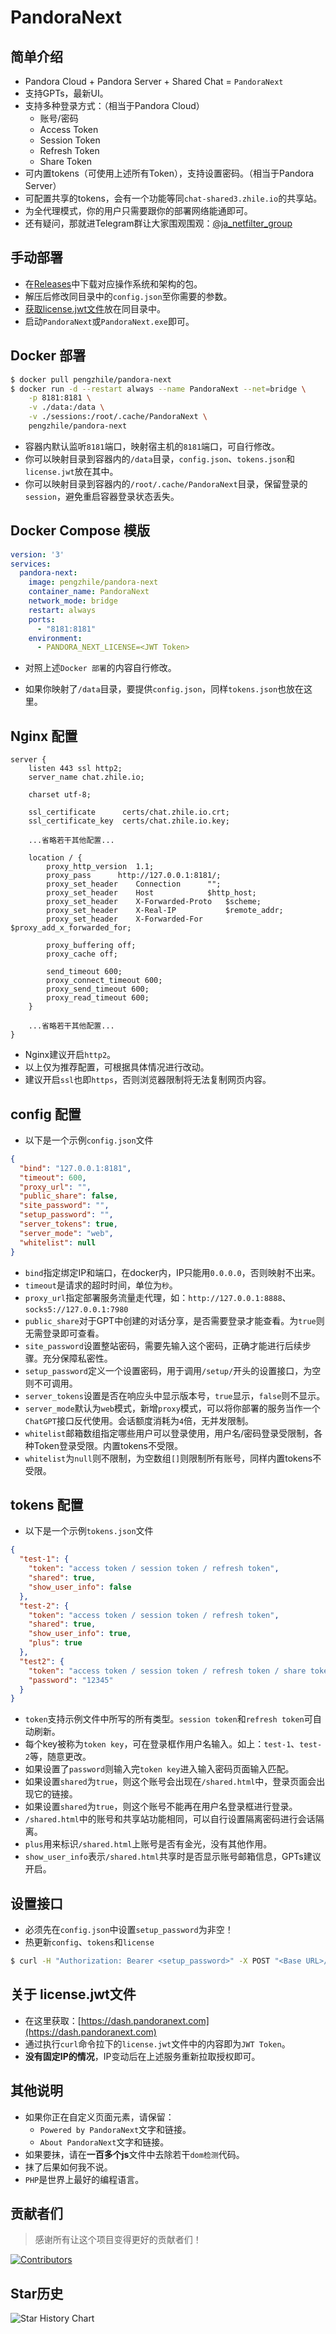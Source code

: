 # PandoraNext

## 简单介绍

* Pandora Cloud + Pandora Server + Shared Chat = `PandoraNext`
* 支持GPTs，最新UI。
* 支持多种登录方式：（相当于Pandora Cloud）
  * 账号/密码
  * Access Token
  * Session Token
  * Refresh Token
  * Share Token
* 可内置tokens（可使用上述所有Token），支持设置密码。（相当于Pandora Server）
* 可配置共享的tokens，会有一个功能等同`chat-shared3.zhile.io`的共享站。
* 为全代理模式，你的用户只需要跟你的部署网络能通即可。
* 还有疑问，那就进Telegram群让大家围观围观：[@ja_netfilter_group](https://t.me/ja_netfilter_group)

## 手动部署

* 在[Releases](https://github.com/pandora-next/deploy/releases)中下载对应操作系统和架构的包。
* 解压后修改同目录中的`config.json`至你需要的参数。
* [获取license.jwt文件](#%E5%85%B3%E4%BA%8E-licensejwt%E6%96%87%E4%BB%B6)放在同目录中。
* 启动`PandoraNext`或`PandoraNext.exe`即可。

## Docker 部署

```bash
$ docker pull pengzhile/pandora-next
$ docker run -d --restart always --name PandoraNext --net=bridge \
    -p 8181:8181 \
    -v ./data:/data \
    -v ./sessions:/root/.cache/PandoraNext \
    pengzhile/pandora-next
```

* 容器内默认监听`8181`端口，映射宿主机的`8181`端口，可自行修改。
* 你可以映射目录到容器内的`/data`目录，`config.json`、`tokens.json`和`license.jwt`放在其中。
* 你可以映射目录到容器内的`/root/.cache/PandoraNext`目录，保留登录的`session`，避免重启容器登录状态丢失。

## Docker Compose 模版

```yaml
version: '3'
services:
  pandora-next:
    image: pengzhile/pandora-next
    container_name: PandoraNext
    network_mode: bridge
    restart: always
    ports:
      - "8181:8181"
    environment:
      - PANDORA_NEXT_LICENSE=<JWT Token>
```

* 对照上述`Docker 部署`的内容自行修改。

* 如果你映射了`/data`目录，要提供`config.json`，同样`tokens.json`也放在这里。

## Nginx 配置

```
server {
	listen 443 ssl http2;
	server_name chat.zhile.io;
	
	charset utf-8;
	
	ssl_certificate      certs/chat.zhile.io.crt;
	ssl_certificate_key  certs/chat.zhile.io.key;

	...省略若干其他配置...
	
	location / {
		proxy_http_version 	1.1;
		proxy_pass 		http://127.0.0.1:8181/;
		proxy_set_header	Connection		"";
		proxy_set_header   	Host			$http_host;
		proxy_set_header 	X-Forwarded-Proto 	$scheme;
		proxy_set_header   	X-Real-IP          	$remote_addr;
		proxy_set_header   	X-Forwarded-For    	$proxy_add_x_forwarded_for;
		
		proxy_buffering off;
		proxy_cache off;
		
		send_timeout 600;
		proxy_connect_timeout 600;
		proxy_send_timeout 600;
		proxy_read_timeout 600;
	}

	...省略若干其他配置...
}
```

* Nginx建议开启`http2`。
* 以上仅为推荐配置，可根据具体情况进行改动。
* 建议开启`ssl`也即`https`，否则浏览器限制将无法复制网页内容。

## config 配置

* 以下是一个示例`config.json`文件

```json
{
  "bind": "127.0.0.1:8181",
  "timeout": 600,
  "proxy_url": "",
  "public_share": false,
  "site_password": "",
  "setup_password": "",
  "server_tokens": true,
  "server_mode": "web",
  "whitelist": null
}
```

* `bind`指定绑定IP和端口，在docker内，IP只能用`0.0.0.0`，否则映射不出来。
* `timeout`是请求的超时时间，单位为`秒`。
* `proxy_url`指定部署服务流量走代理，如：`http://127.0.0.1:8888`、`socks5://127.0.0.1:7980`
* `public_share`对于GPT中创建的对话分享，是否需要登录才能查看。为`true`则无需登录即可查看。
* `site_password`设置整站密码，需要先输入这个密码，正确才能进行后续步骤。充分保障私密性。
* `setup_password`定义一个设置密码，用于调用`/setup/`开头的设置接口，为空则不可调用。
* `server_tokens`设置是否在响应头中显示版本号，`true`显示，`false`则不显示。
* `server_mode`默认为`web`模式，新增`proxy`模式，可以将你部署的服务当作一个`ChatGPT`接口反代使用。会话额度消耗为`4`倍，无并发限制。
* `whitelist`邮箱数组指定哪些用户可以登录使用，用户名/密码登录受限制，各种Token登录受限。内置tokens不受限。
* `whitelist`为`null`则不限制，为空数组`[]`则限制所有账号，同样内置tokens不受限。

## tokens 配置

* 以下是一个示例`tokens.json`文件

```json
{
  "test-1": {
    "token": "access token / session token / refresh token",
    "shared": true,
    "show_user_info": false
  },
  "test-2": {
    "token": "access token / session token / refresh token",
    "shared": true,
    "show_user_info": true,
    "plus": true
  },
  "test2": {
    "token": "access token / session token / refresh token / share token",
    "password": "12345"
  }
}
```

* `token`支持示例文件中所写的所有类型。`session token`和`refresh token`可自动刷新。
* 每个key被称为`token key`，可在登录框作用户名输入。如上：`test-1`、`test-2`等，随意更改。
* 如果设置了`password`则输入完`token key`进入输入密码页面输入匹配。
* 如果设置`shared`为`true`，则这个账号会出现在`/shared.html`中，登录页面会出现它的链接。
* 如果设置`shared`为`true`，则这个账号不能再在用户名登录框进行登录。
* `/shared.html`中的账号和共享站功能相同，可以自行设置隔离密码进行会话隔离。
* `plus`用来标识`/shared.html`上账号是否有金光，没有其他作用。
* `show_user_info`表示`/shared.html`共享时是否显示账号邮箱信息，GPTs建议开启。

## 设置接口

* 必须先在`config.json`中设置`setup_password`为非空！
* 热更新`config`、`tokens`和`license`

```bash
$ curl -H "Authorization: Bearer <setup_password>" -X POST "<Base URL>/setup/reload"
```

## 关于 license.jwt文件

* 在这里获取：[https://dash.pandoranext.com](https://dash.pandoranext.com)
* 通过执行`curl`命令拉下的`license.jwt`文件中的内容即为`JWT Token`。
* **没有固定IP的情况**，IP变动后在上述服务重新拉取授权即可。

## 其他说明
* 如果你正在自定义页面元素，请保留：
  * `Powered by PandoraNext`文字和链接。
  * `About PandoraNext`文字和链接。
* 如果要抹，请在**一百多个js**文件中去除若干`dom检测`代码。
* 抹了后果如何我不说。
* `PHP`是世界上最好的编程语言。

## 贡献者们

> 感谢所有让这个项目变得更好的贡献者们！

[![Contributors](https://contrib.rocks/image?repo=pandora-next/deploy)](https://github.com/pandora-next/deploy/graphs/contributors)

## Star历史

![Star History Chart](https://api.star-history.com/svg?repos=pandora-next/deploy&type=Date)
